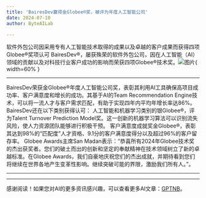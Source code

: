 ```yaml
---
title: 'BairesDev赢得金Globee®奖，被评为年度人工智能公司'
date: 2024-07-10
author: ByteAILab

---
```


软件外包公司因采用专有人工智能技术取得的成果以及卓越的客户成果而获得四项Globee®奖项认可
BairesDev®，屡获殊荣的软件外包公司，因在人工智能（AI）领域的贡献以及对科技行业客户成功的影响而荣获四项Globee®技术奖。![图片](https://ai-techpark.com/wp-content/uploads/2024/07/BairesDev-W-960x540.jpg){ width=60% }

---

BairesDev荣获金Globee®年度人工智能公司奖，表彰其利用AI工具确保高项目成功率、客户满意度和增长的成功。其基于AI的Team Recommendation Engine技术，可以将一流人才与客户需求匹配，有助于实现四年内平均年增长率达86%。
BairesDev还在以下类别获得认可：
人工智能和机器学习类别的银Globee®，评为Talent Turnover Prediction Model奖。这一创新的机器学习算法可以识别流失风险，使人力资源团队能够进行积极干预。
客户满意度成就奖金Globee®，表彰其达到98%的“匹配度”人才资格、9.1分的客户满意度得分以及超过96%的客户留存率。
Globee Awards主席San Madan表示：“恭喜所有2024年Globee技术奖的杰出获奖者。您们的破土而出的创新和坚定的奉献精神在技术领域树立了新的卓越标准。在Globee Awards，我们自豪地庆祝您们的杰出成就，并期待看到您们将继续在世界各地产生变革性影响。继续突破可能的界限，激励我们所有人。”。

---
---
感谢阅读！如果您对AI的更多资讯感兴趣，可以查看更多AI文章：[GPTNB](https://gptnb.com)。